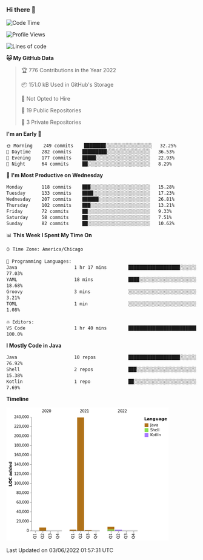 ### Hi there 👋


<!--START_SECTION:waka-->
![Code Time](http://img.shields.io/badge/Code%20Time-2%2C276%20hrs%203%20mins-blue)

![Profile Views](http://img.shields.io/badge/Profile%20Views-0-blue)

![Lines of code](https://img.shields.io/badge/From%20Hello%20World%20I%27ve%20Written-259%20Thousand%20lines%20of%20code-blue)

**🐱 My GitHub Data** 

> 🏆 776 Contributions in the Year 2022
 > 
> 📦 151.0 kB Used in GitHub's Storage 
 > 
> 🚫 Not Opted to Hire
 > 
> 📜 19 Public Repositories 
 > 
> 🔑 3 Private Repositories  
 > 
**I'm an Early 🐤** 

```text
🌞 Morning    249 commits    ████████░░░░░░░░░░░░░░░░░   32.25% 
🌆 Daytime    282 commits    █████████░░░░░░░░░░░░░░░░   36.53% 
🌃 Evening    177 commits    █████░░░░░░░░░░░░░░░░░░░░   22.93% 
🌙 Night      64 commits     ██░░░░░░░░░░░░░░░░░░░░░░░   8.29%

```
📅 **I'm Most Productive on Wednesday** 

```text
Monday       118 commits    ███░░░░░░░░░░░░░░░░░░░░░░   15.28% 
Tuesday      133 commits    ████░░░░░░░░░░░░░░░░░░░░░   17.23% 
Wednesday    207 commits    ██████░░░░░░░░░░░░░░░░░░░   26.81% 
Thursday     102 commits    ███░░░░░░░░░░░░░░░░░░░░░░   13.21% 
Friday       72 commits     ██░░░░░░░░░░░░░░░░░░░░░░░   9.33% 
Saturday     58 commits     ██░░░░░░░░░░░░░░░░░░░░░░░   7.51% 
Sunday       82 commits     ██░░░░░░░░░░░░░░░░░░░░░░░   10.62%

```


📊 **This Week I Spent My Time On** 

```text
⌚︎ Time Zone: America/Chicago

💬 Programming Languages: 
Java                     1 hr 17 mins        ███████████████████░░░░░░   77.03% 
YAML                     18 mins             ████░░░░░░░░░░░░░░░░░░░░░   18.68% 
Groovy                   3 mins              ░░░░░░░░░░░░░░░░░░░░░░░░░   3.21% 
TOML                     1 min               ░░░░░░░░░░░░░░░░░░░░░░░░░   1.08%

🔥 Editors: 
VS Code                  1 hr 40 mins        █████████████████████████   100.0%

```

**I Mostly Code in Java** 

```text
Java                     10 repos            ███████████████████░░░░░░   76.92% 
Shell                    2 repos             ███░░░░░░░░░░░░░░░░░░░░░░   15.38% 
Kotlin                   1 repo              ██░░░░░░░░░░░░░░░░░░░░░░░   7.69%

```


**Timeline**

![Chart not found](https://raw.githubusercontent.com/powercasgamer/powercasgamer/master/charts/bar_graph.png) 


 Last Updated on 03/06/2022 01:57:31 UTC
<!--END_SECTION:waka-->

